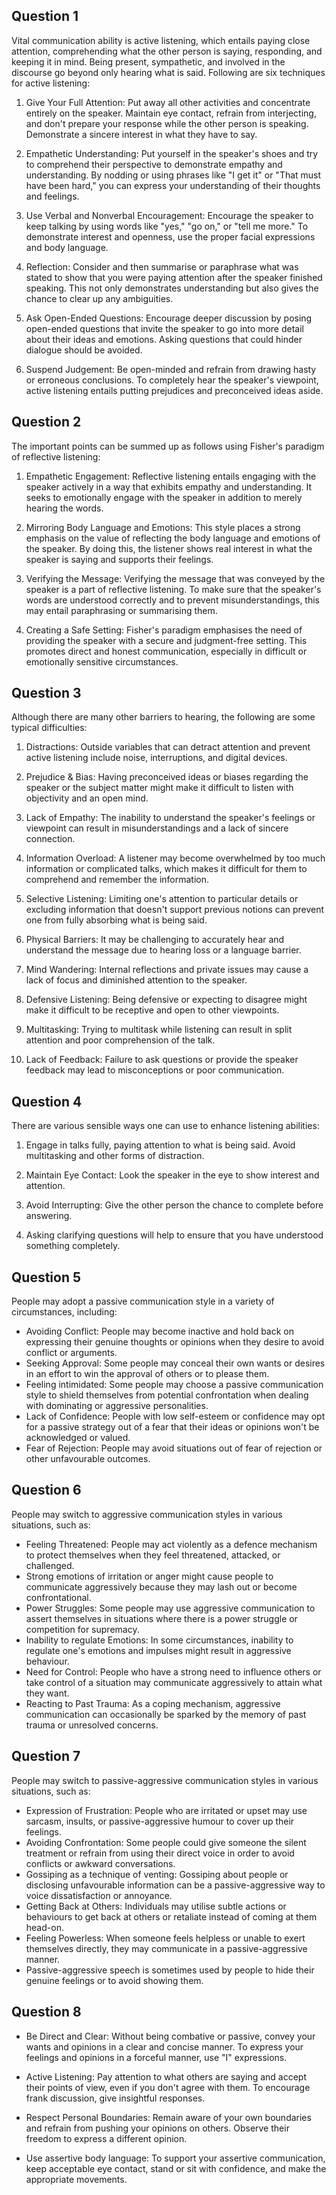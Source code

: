 ## Question 1
Vital communication ability is active listening, which entails paying close attention, comprehending what the other person is saying, responding, and keeping it in mind. Being present, sympathetic, and involved in the discourse go beyond only hearing what is said. Following are six techniques for active listening:

1. Give Your Full Attention: Put away all other activities and concentrate entirely on the speaker. Maintain eye contact, refrain from interjecting, and don't prepare your response while the other person is speaking. Demonstrate a sincere interest in what they have to say.

2. Empathetic Understanding: Put yourself in the speaker's shoes and try to comprehend their perspective to demonstrate empathy and understanding. By nodding or using phrases like "I get it" or "That must have been hard," you can express your understanding of their thoughts and feelings.

3. Use Verbal and Nonverbal Encouragement: Encourage the speaker to keep talking by using words like "yes," "go on," or "tell me more." To demonstrate interest and openness, use the proper facial expressions and body language.

4. Reflection: Consider and then summarise or paraphrase what was stated to show that you were paying attention after the speaker finished speaking. This not only demonstrates understanding but also gives the chance to clear up any ambiguities.

5. Ask Open-Ended Questions: Encourage deeper discussion by posing open-ended questions that invite the speaker to go into more detail about their ideas and emotions. Asking questions that could hinder dialogue should be avoided.

6. Suspend Judgement: Be open-minded and refrain from drawing hasty or erroneous conclusions. To completely hear the speaker's viewpoint, active listening entails putting prejudices and preconceived ideas aside.

## Question 2
The important points can be summed up as follows using Fisher's paradigm of reflective listening:

1. Empathetic Engagement: Reflective listening entails engaging with the speaker actively in a way that exhibits empathy and understanding. It seeks to emotionally engage with the speaker in addition to merely hearing the words.

2. Mirroring Body Language and Emotions: This style places a strong emphasis on the value of reflecting the body language and emotions of the speaker. By doing this, the listener shows real interest in what the speaker is saying and supports their feelings.

3. Verifying the Message: Verifying the message that was conveyed by the speaker is a part of reflective listening. To make sure that the speaker's words are understood correctly and to prevent misunderstandings, this may entail paraphrasing or summarising them.

4. Creating a Safe Setting: Fisher's paradigm emphasises the need of providing the speaker with a secure and judgment-free setting. This promotes direct and honest communication, especially in difficult or emotionally sensitive circumstances.

## Question 3
Although there are many other barriers to hearing, the following are some typical difficulties:

1. Distractions: Outside variables that can detract attention and prevent active listening include noise, interruptions, and digital devices.

2. Prejudice & Bias: Having preconceived ideas or biases regarding the speaker or the subject matter might make it difficult to listen with objectivity and an open mind.

3. Lack of Empathy: The inability to understand the speaker's feelings or viewpoint can result in misunderstandings and a lack of sincere connection.

4. Information Overload: A listener may become overwhelmed by too much information or complicated talks, which makes it difficult for them to comprehend and remember the information.

5. Selective Listening: Limiting one's attention to particular details or excluding information that doesn't support previous notions can prevent one from fully absorbing what is being said.

6. Physical Barriers: It may be challenging to accurately hear and understand the message due to hearing loss or a language barrier.

7. Mind Wandering: Internal reflections and private issues may cause a lack of focus and diminished attention to the speaker.

8. Defensive Listening: Being defensive or expecting to disagree might make it difficult to be receptive and open to other viewpoints.

9. Multitasking: Trying to multitask while listening can result in split attention and poor comprehension of the talk.

10. Lack of Feedback: Failure to ask questions or provide the speaker feedback may lead to misconceptions or poor communication.

## Question 4
There are various sensible ways one can use to enhance listening abilities:

1. Engage in talks fully, paying attention to what is being said. Avoid multitasking and other forms of distraction.

2. Maintain Eye Contact: Look the speaker in the eye to show interest and attention.

3. Avoid Interrupting: Give the other person the chance to complete before answering.

4. Asking clarifying questions will help to ensure that you have understood something completely.

## Question 5
People may adopt a passive communication style in a variety of circumstances, including:

- Avoiding Conflict: People may become inactive and hold back on expressing their genuine thoughts or opinions when they desire to avoid conflict or arguments.
- Seeking Approval: Some people may conceal their own wants or desires in an effort to win the approval of others or to please them.
- Feeling intimidated: Some people may choose a passive communication style to shield themselves from potential confrontation when dealing with dominating or aggressive personalities.
- Lack of Confidence: People with low self-esteem or confidence may opt for a passive strategy out of a fear that their ideas or opinions won't be acknowledged or valued.
- Fear of Rejection: People may avoid situations out of fear of rejection or other unfavourable outcomes.

## Question 6
People may switch to aggressive communication styles in various situations, such as:

- Feeling Threatened: People may act violently as a defence mechanism to protect themselves when they feel threatened, attacked, or challenged.
- Strong emotions of irritation or anger might cause people to communicate aggressively because they may lash out or become confrontational.
- Power Struggles: Some people may use aggressive communication to assert themselves in situations where there is a power struggle or competition for supremacy.
- Inability to regulate Emotions: In some circumstances, inability to regulate one's emotions and impulses might result in aggressive behaviour.
- Need for Control: People who have a strong need to influence others or take control of a situation may communicate aggressively to attain what they want.
- Reacting to Past Trauma: As a coping mechanism, aggressive communication can occasionally be sparked by the memory of past trauma or unresolved concerns.

## Question 7
People may switch to passive-aggressive communication styles in various situations, such as:

- Expression of Frustration: People who are irritated or upset may use sarcasm, insults, or passive-aggressive humour to cover up their feelings.
- Avoiding Confrontation: Some people could give someone the silent treatment or refrain from using their direct voice in order to avoid conflicts or awkward conversations.
- Gossiping as a technique of venting: Gossiping about people or disclosing unfavourable information can be a passive-aggressive way to voice dissatisfaction or annoyance.
- Getting Back at Others: Individuals may utilise subtle actions or behaviours to get back at others or retaliate instead of coming at them head-on.
- Feeling Powerless: When someone feels helpless or unable to exert themselves directly, they may communicate in a passive-aggressive manner.
- Passive-aggressive speech is sometimes used by people to hide their genuine feelings or to avoid showing them.

## Question 8
- Be Direct and Clear: Without being combative or passive, convey your wants and opinions in a clear and concise manner. To express your feelings and opinions in a forceful manner, use "I" expressions.

- Active Listening: Pay attention to what others are saying and accept their points of view, even if you don't agree with them. To encourage frank discussion, give insightful responses.

- Respect Personal Boundaries: Remain aware of your own boundaries and refrain from pushing your opinions on others. Observe their freedom to express a different opinion.

- Use assertive body language: To support your assertive communication, keep acceptable eye contact, stand or sit with confidence, and make the appropriate movements.


